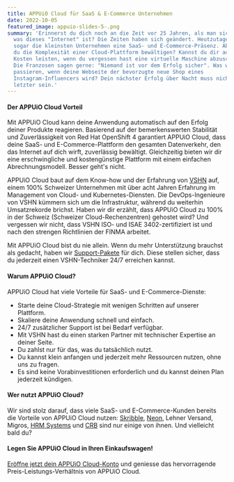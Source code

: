 ```yaml
---
title: APPUiO Cloud für SaaS & E-Commerce Unternehmen
date: 2022-10-05
featured_image: appuio-slides-5-.png
summary: 'Erinnerst du dich noch an die Zeit vor 25 Jahren, als man sich fragte,
  was dieses "Internet" ist? Die Zeiten haben sich geändert. Heutzutage haben
  sogar die kleinsten Unternehmen eine SaaS- und E-Commerce-Präsenz. Aber kannst
  du die Komplexität einer Cloud-Plattform bewältigen? Kannst du dir ausufernde
  Kosten leisten, wenn du vergessen hast eine virtuelle Maschine abzuschalten?
  Die Franzosen sagen gerne: "Niemand ist vor dem Erfolg sicher". Was würde
  passieren, wenn deine Webseite der bevorzugte neue Shop eines
  Instagram-Influencers wird? Dein nächster Erfolg über Nacht muss nicht dein
  letzter sein.'
---
```

#### Der APPUiO Cloud Vorteil

Mit APPUiO Cloud kann deine Anwendung automatisch auf den Erfolg deiner Produkte reagieren. Basierend auf der bemerkenswerten Stabilität und Zuverlässigkeit von Red Hat OpenShift 4 garantiert APPUiO Cloud, dass deine SaaS- und E-Commerce-Plattform den gesamten Datenverkehr, den das Internet auf dich wirft, zuverlässig bewältigt. Gleichzeitig bieten wir dir eine erschwingliche und kostengünstige Plattform mit einem einfachen Abrechnungsmodell. Besser geht's nicht.  

APPUiO Cloud baut auf dem Know-how und der Erfahrung von [VSHN](https://www.vshn.ch/) auf, einem 100% Schweizer Unternehmen mit über acht Jahren Erfahrung im Management von Cloud- und Kubernetes-Diensten. Die DevOps-Ingenieure von VSHN kümmern sich um die Infrastruktur, während du weiterhin Umsatzrekorde brichst. Haben wir dir erzählt,  dass APPUiO Cloud zu 100% in der Schweiz (Schweizer Cloud-Rechenzentren) gehostet wird? Und vergessen wir nicht, dass VSHN ISO- und ISAE 3402-zertifiziert ist und nach den strengen Richtlinien der FINMA arbeitet. 

Mit APPUiO Cloud bist du nie allein. Wenn du mehr Unterstützung brauchst als gedacht, haben wir [Support-Pakete](https://products.docs.vshn.ch/products/appuio/cloud/support_packages.html) für dich. Diese stellen sicher, dass du jederzeit einen VSHN-Techniker 24/7 erreichen kannst.  

#### Warum APPUiO Cloud?

APPUiO Cloud hat viele Vorteile für SaaS- und E-Commerce-Dienste:

* Starte deine Cloud-Strategie mit wenigen Schritten auf unserer Plattform.
* Skaliere deine Anwendung schnell und einfach.
* 24/7 zusätzlicher Support ist bei Bedarf verfügbar. 
* Mit VSHN hast du einen starken Partner mit technischer Expertise an deiner Seite.
* Du zahlst nur für das, was du tatsächlich nutzt. 
* Du kannst klein anfangen und jederzeit mehr Ressourcen nutzen, ohne uns zu fragen.
* Es sind keine Vorabinvestitionen erforderlich und du kannst deinen Plan jederzeit kündigen. 

#### Wer nutzt APPUiO Cloud?

Wir sind stolz darauf, dass viele SaaS- und E-Commerce-Kunden bereits die Vorteile von APPUiO Cloud nutzen: [Skribble](https://www.vshn.ch/en/success-stories/skribble/), [Neon](https://www.vshn.ch/en/success-stories/neon/), Lehner Versand, Migros, [HRM Systems](https://www.vshn.ch/en/success-stories/hrm-systems/) und [CRB](https://www.vshn.ch/en/success-stories/crb/) sind nur einige von ihnen. Und vielleicht bald du?

#### Legen Sie APPUiO Cloud in Ihren Einkaufswagen!

[Eröffne jetzt dein APPUiO Cloud-Konto](https://appuio.cloud/register) und geniesse das hervorragende Preis-Leistungs-Verhältnis von APPUiO Cloud.